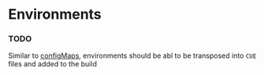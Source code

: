 # Environments

### TODO

Similar to [configMaps](CONFIGMAPS.md), environments should be abl to be transposed into `CUE` files and added to the build